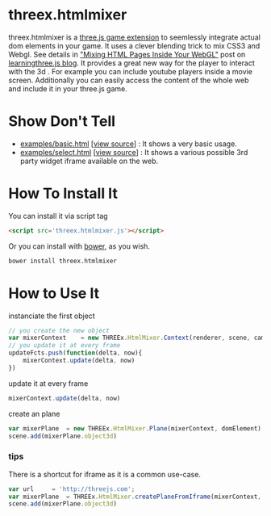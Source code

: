 threex.htmlmixer
================

threex.htmlmixer is a [three.js game extension](http://www.threejsgames.com/extensions/) to seemlessly integrate actual dom elements in your game. It uses a clever blending trick to mix CSS3 and Webgl. See details in ["Mixing HTML Pages Inside Your WebGL"](http://learningthreejs.com/blog/2013/04/30/closing-the-gap-between-html-and-webgl/) post on [learningthree.js blog](http://learningthreejs.com). It provides a great new way for the player to interact with the 3d . For example you can include youtube players inside a movie screen. Additionally you can easily access the content of the whole web and include it in your three.js game. 

Show Don't Tell
===============
* [examples/basic.html](http://jeromeetienne.github.io/threex.htmlmixer/examples/basic.html)
\[[view source](https://github.com/jeromeetienne/threex.htmlmixer/blob/master/examples/basic.html)\] :
It shows a very basic usage.
* [examples/select.html](http://jeromeetienne.github.io/threex.htmlmixer/examples/basic.html)
\[[view source](https://github.com/jeromeetienne/threex.htmlmixer/blob/master/examples/basic.html)\] :
It shows a various possible 3rd party widget iframe available on the web.

How To Install It
=================

You can install it via script tag

```html
<script src='threex.htmlmixer.js'></script>
```

Or you can install with [bower](http://bower.io/), as you wish.

```bash
bower install threex.htmlmixer
```

How to Use It
=============

instanciate the first object

```javascript
// you create the new object
var mixerContext	= new THREEx.HtmlMixer.Context(renderer, scene, camera)
// you update it at every frame
updateFcts.push(function(delta, now){
	mixerContext.update(delta, now)
})
```

update it at every frame

```javascript
mixerContext.update(delta, now)
```

create an plane

```javascript
var mixerPlane	= new THREEx.HtmlMixer.Plane(mixerContext, domElement)
scene.add(mixerPlane.object3d)
```

### tips
There is a shortcut for iframe as it is a common use-case.

```javascript
var url		= 'http://threejs.com';
var mixerPlane	= THREEx.HtmlMixer.createPlaneFromIframe(mixerContext, url)
scene.add(mixerPlane.object3d)
```
